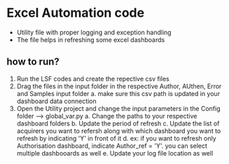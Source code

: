 # Excel Automation code

* Utility file with proper logging and exception handling
* The file helps in refreshing some excel dashboards

## how to run? 

1. Run the LSF codes and create the repective csv files
2. Drag the files in the input folder in the respective Author, AUthen, Error and Samples input folder
	a. make sure this csv path is updated in your dashboard data connection
3. Open the Utility project and change the input parameters in the Config folder --> global_var.py
	a. Change the paths to your respective dashboard folders
	b. Update the period of refresh
	c. Update the list of acquirers you want to refersh along with which dashboard you want to refresh by indicating 'Y' in front of it
	d. ex: if you want to refresh only Authorisation dashboard, indicate Author_ref = 'Y'. you can select multiple dashbooards as well
	e. Update your log file location as well
